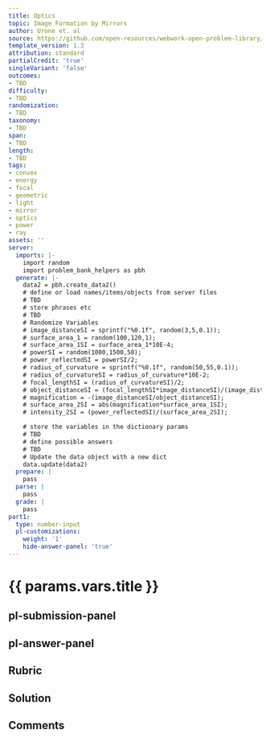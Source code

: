 ```yaml
---
title: Optics
topic: Image Formation by Mirrors
author: Urone et. al
source: https://github.com/open-resources/webwork-open-problem-library/tree/master/Contrib/BrockPhysics/College_Physics_Urone/25.Geometric_Optics/Image_Formation_by_Mirrors/NU_U17-25-07-011.pg
template_version: 1.3
attribution: standard
partialCredit: 'true'
singleVariant: 'false'
outcomes:
- TBD
difficulty:
- TBD
randomization:
- TBD
taxonomy:
- TBD
span:
- TBD
length:
- TBD
tags:
- convex
- energy
- focal
- geometric
- light
- mirror
- optics
- power
- ray
assets: ''
server:
  imports: |-
    import random
    import problem_bank_helpers as pbh
  generate: |-
    data2 = pbh.create_data2()
    # define or load names/items/objects from server files
    # TBD
    # store phrases etc
    # TBD
    # Randomize Variables
    # image_distanceSI = sprintf("%0.1f", random(3,5,0.1));
    # surface_area_1 = random(100,120,1);
    # surface_area_1SI = surface_area_1*10E-4;
    # powerSI = random(1000,1500,50);
    # power_reflectedSI = powerSI/2;
    # radius_of_curvature = sprintf("%0.1f", random(50,55,0.1));
    # radius_of_curvatureSI = radius_of_curvature*10E-2;
    # focal_lengthSI = (radius_of_curvatureSI)/2;
    # object_distanceSI = (focal_lengthSI*image_distanceSI)/(image_distanceSI-focal_lengthSI);
    # magnification = -(image_distanceSI/object_distanceSI);
    # surface_area_2SI = abs(magnification*surface_area_1SI);
    # intensity_2SI = (power_reflectedSI)/(surface_area_2SI);

    # store the variables in the dictionary params
    # TBD
    # define possible answers
    # TBD
    # Update the data object with a new dict
    data.update(data2)
  prepare: |
    pass
  parse: |
    pass
  grade: |
    pass
part1:
  type: number-input
  pl-customizations:
    weight: '1'
    hide-answer-panel: 'true'
---
```


# {{ params.vars.title }} 



## pl-submission-panel 


## pl-answer-panel 


## Rubric 


## Solution 


## Comments 


